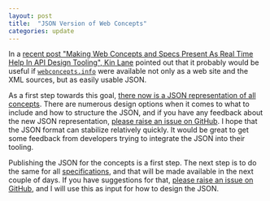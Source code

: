 ```yaml
---
layout: post
title:  "JSON Version of Web Concepts"
categories: update
---
```


In a [recent post "Making Web Concepts and Specs Present As Real Time Help In API Design Tooling", Kin Lane](http://apievangelist.com/2016/09/01/making-web-concepts-and-specs-present-as-real-time-help-in-api-design-tooling/) pointed out that it probably would be useful if [`webconcepts.info`](http://webconcepts.info) were available not only as a web site and the XML sources, but as easily usable JSON.

As a first step towards this goal, [there now is a JSON representation of all concepts](http://webconcepts.info/concepts/concepts.json). There are numerous design options when it comes to what to include and how to structure the JSON, and if you have any feedback about the new JSON representation, [please raise an issue on GitHub](https://github.com/dret/webconcepts/issues). I hope that the JSON format can stabilize relatively quickly. It would be great to get some feedback from developers trying to integrate the JSON into their tooling.

Publishing the JSON for the concepts is a first step. The next step is to do the same for all [specifications](/specs), and that will be made available in the next couple of days. If you have suggestions for that, [please raise an issue on GitHub](https://github.com/dret/webconcepts/issues), and I will use this as input for how to design the JSON.
